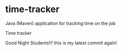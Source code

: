 # time-tracker
Java (Maven) application for tracking time on the job

Time tracker

Good Night Students!!!
this is my latest commit again!
